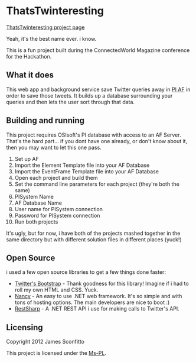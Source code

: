 # ThatsTwinteresting

[ThatsTwinteresting project page](http://jugglingnutcase.github.com/ThatsTwinteresting)

Yeah, it's the best name ever. i know.

This is a fun project built during the ConnectedWorld Magazine conference for the Hackathon. 

## What it does

This web app and background service save Twitter queries away in [PI AF](http://www.osisoft.com/software-support/what-is-pi/What_Is_PI.aspx) in order to save those tweets. It builds up a database surrounding your queries and then lets the user sort through that data.

## Building and running

This project requires OSIsoft's PI database with access to an AF Server. That's the hard part... if you dont have one already, or don't know about it, then you may want to let this one pass.

1. Set up AF
  1. Import the Element Template file into your AF Database
  2. Import the EventFrame Template file into your AF Database
2. Open each project and build them
3. Set the command line parameters for each project (they're both the same)
  1. PISystem Name
  2. AF Database Name
  3. User name for PISystem connection
  4. Password for PISystem connection
4. Run both projects

It's ugly, but for now, i have both of the projects mashed together in the same directory but with different solution files in different places (yuck!)

## Open Source

i used a few open source libraries to get a few things done faster:
* [Twitter's Bootstrap](http://twitter.github.com/bootstrap) - Thank goodness for this library! Imagine if i had to roll my own HTML and CSS. Yuck.
* [Nancy](http://nancyfx.org) - An easy to use .NET web framework. It's so simple and with tons of hosting options. The main developers are nice to boot :)
* [RestSharp](http://restsharp.org/) - A .NET REST API i use for making calls to Twitter's API.

## Licensing

Copyright 2012 James Sconfitto

This project is licensed under the [Ms-PL](https://github.com/jugglingnutcase/ThatsTwinteresting/blob/master/license).
